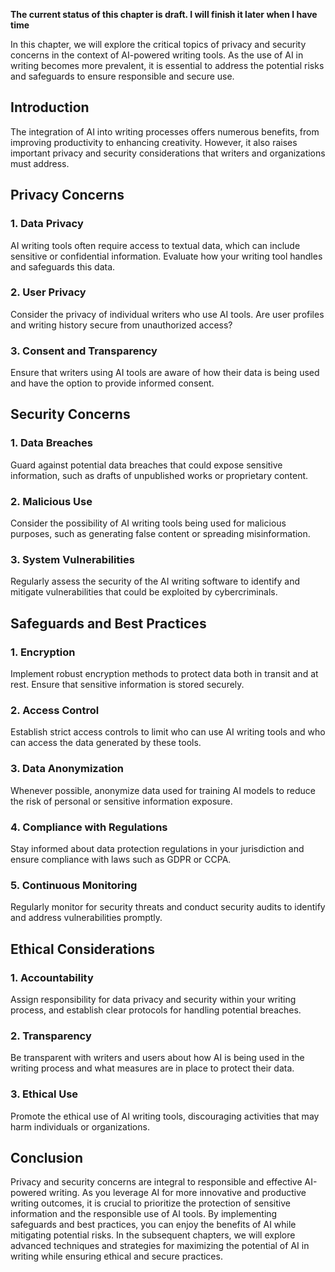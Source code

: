 **The current status of this chapter is draft. I will finish it later when I have time**

In this chapter, we will explore the critical topics of privacy and security concerns in the context of AI-powered writing tools. As the use of AI in writing becomes more prevalent, it is essential to address the potential risks and safeguards to ensure responsible and secure use.

Introduction
------------

The integration of AI into writing processes offers numerous benefits, from improving productivity to enhancing creativity. However, it also raises important privacy and security considerations that writers and organizations must address.

Privacy Concerns
----------------

### 1. Data Privacy

AI writing tools often require access to textual data, which can include sensitive or confidential information. Evaluate how your writing tool handles and safeguards this data.

### 2. User Privacy

Consider the privacy of individual writers who use AI tools. Are user profiles and writing history secure from unauthorized access?

### 3. Consent and Transparency

Ensure that writers using AI tools are aware of how their data is being used and have the option to provide informed consent.

Security Concerns
-----------------

### 1. Data Breaches

Guard against potential data breaches that could expose sensitive information, such as drafts of unpublished works or proprietary content.

### 2. Malicious Use

Consider the possibility of AI writing tools being used for malicious purposes, such as generating false content or spreading misinformation.

### 3. System Vulnerabilities

Regularly assess the security of the AI writing software to identify and mitigate vulnerabilities that could be exploited by cybercriminals.

Safeguards and Best Practices
-----------------------------

### 1. Encryption

Implement robust encryption methods to protect data both in transit and at rest. Ensure that sensitive information is stored securely.

### 2. Access Control

Establish strict access controls to limit who can use AI writing tools and who can access the data generated by these tools.

### 3. Data Anonymization

Whenever possible, anonymize data used for training AI models to reduce the risk of personal or sensitive information exposure.

### 4. Compliance with Regulations

Stay informed about data protection regulations in your jurisdiction and ensure compliance with laws such as GDPR or CCPA.

### 5. Continuous Monitoring

Regularly monitor for security threats and conduct security audits to identify and address vulnerabilities promptly.

Ethical Considerations
----------------------

### 1. Accountability

Assign responsibility for data privacy and security within your writing process, and establish clear protocols for handling potential breaches.

### 2. Transparency

Be transparent with writers and users about how AI is being used in the writing process and what measures are in place to protect their data.

### 3. Ethical Use

Promote the ethical use of AI writing tools, discouraging activities that may harm individuals or organizations.

Conclusion
----------

Privacy and security concerns are integral to responsible and effective AI-powered writing. As you leverage AI for more innovative and productive writing outcomes, it is crucial to prioritize the protection of sensitive information and the responsible use of AI tools. By implementing safeguards and best practices, you can enjoy the benefits of AI while mitigating potential risks. In the subsequent chapters, we will explore advanced techniques and strategies for maximizing the potential of AI in writing while ensuring ethical and secure practices.
